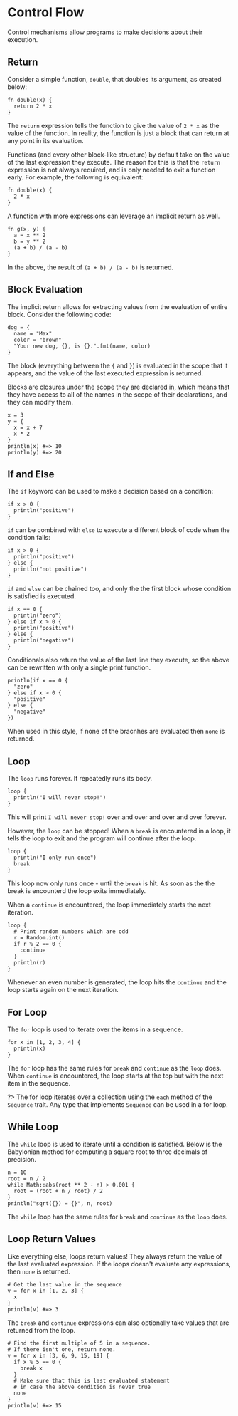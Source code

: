 # Control Flow

Control mechanisms allow programs to make decisions about their execution.

## Return

Consider a simple function, `double`, that doubles its argument, as created
below:

```kaki
fn double(x) {
  return 2 * x
}
```

The `return` expression tells the function to give the value of `2 * x` as the
value of the function. In reality, the function is just a block that can return
at any point in its evaluation.

Functions (and every other block-like structure) by default take on the value
of the last expression they execute. The reason for this is that the `return`
expression is not always required, and is only needed to exit a function early.
For example, the following is equivalent:

```kaki
fn double(x) {
  2 * x
}
```

A function with more expressions can leverage an implicit return as well.

```kaki
fn g(x, y) {
  a = x ** 2
  b = y ** 2
  (a + b) / (a - b)
}
```

In the above, the result of `(a + b) / (a - b)` is returned.

## Block Evaluation

The implicit return allows for extracting values from the evaluation of entire
block. Consider the following code:

```kaki
dog = {
  name = "Max"
  color = "brown"
  "Your new dog, {}, is {}.".fmt(name, color)
}
```

The block (everything between the `{` and `}`) is evaluated in the scope that
it appears, and the value of the last executed expression is returned.

Blocks are closures under the scope they are declared in, which means that they
have access to all of the names in the scope of their declarations, and they
can modify them.

```kaki
x = 3
y = {
  x = x + 7
  x * 2
}
println(x) #=> 10
println(y) #=> 20
```

## If and Else

The `if` keyword can be used to make a decision based on a condition:

```kaki
if x > 0 {
  println("positive")
}
```

`if` can be combined with `else` to execute a different block of code when the
condition fails:

```kaki
if x > 0 {
  println("positive")
} else {
  println("not positive")
}
```

`if` and `else` can be chained too, and only the the first block whose
condition is satisfied is executed.

```kaki
if x == 0 {
  println("zero")
} else if x > 0 {
  println("positive")
} else {
  println("negative")
}
```

Conditionals also return the value of the last line they execute, so the above
can be rewritten with only a single print function.

```kaki
println(if x == 0 {
  "zero"
} else if x > 0 {
  "positive"
} else {
  "negative"
})
```

When used in this style, if none of the bracnhes are evaluated then `none` is
returned.

## Loop

The `loop` runs forever. It repeatedly runs its body.

```kaki
loop {
  println("I will never stop!")
}
```

This will print `I will never stop!` over and over and over and over forever.

However, the `loop` can be stopped! When a `break` is encountered in a loop, it
tells the loop to exit and the program will continue after the loop.

```kaki
loop {
  println("I only run once")
  break
}
```

This loop now only runs once - until the `break` is hit. As soon as the the
break is encounterd the loop exits immediately.

When a `continue` is encountered, the loop immediately starts the next
iteration.

```kaki
loop {
  # Print random numbers which are odd
  r = Random.int()
  if r % 2 == 0 {
    continue
  }
  println(r)
}
```

Whenever an even number is generated, the loop hits the `continue` and the loop
starts again on the next iteration.

## For Loop

The `for` loop is used to iterate over the items in a sequence.

```kaki
for x in [1, 2, 3, 4] {
  println(x)
}
```

The `for` loop has the same rules for `break` and `continue` as the `loop` does.
When `continue` is encountered, the loop starts at the top but with the next
item in the sequence.

?>  The for loop iterates over a collection using the `each` method of the
    `Sequence` trait. Any type that implements `Sequence` can be used in a for
    loop.

## While Loop

The `while` loop is used to iterate until a condition is satisfied. Below is the
Babylonian method for computing a square root to three decimals of precision.

```kaki
n = 10
root = n / 2
while Math::abs(root ** 2 - n) > 0.001 {
  root = (root + n / root) / 2
}
println("sqrt({}) = {}", n, root)
```

The `while` loop has the same rules for `break` and `continue` as the `loop`
does.

## Loop Return Values

Like everything else, loops return values! They always return the value of the
last evaluated expression. If the loops doesn't evaluate any expressions, then
`none` is returned.

```kaki
# Get the last value in the sequence
v = for x in [1, 2, 3] {
  x
}
println(v) #=> 3
```

The `break` and `continue` expressions can also optionally take values that are
returned from the loop.

```kaki
# Find the first multiple of 5 in a sequence.
# If there isn't one, return none.
v = for x in [3, 6, 9, 15, 19] {
  if x % 5 == 0 {
    break x
  }
  # Make sure that this is last evaluated statement
  # in case the above condition is never true
  none
}
println(v) #=> 15
```
